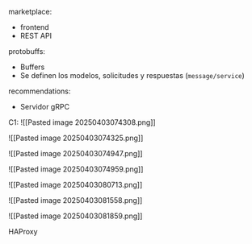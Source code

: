 marketplace:
- frontend
- REST API

protobuffs:
- Buffers
- Se definen los modelos, solicitudes y respuestas (`message/service`)

recommendations:
- Servidor gRPC

C1:
![[Pasted image 20250403074308.png]]

![[Pasted image 20250403074325.png]]

![[Pasted image 20250403074947.png]]

![[Pasted image 20250403074959.png]]

![[Pasted image 20250403080713.png]]

![[Pasted image 20250403081558.png]]

![[Pasted image 20250403081859.png]]



HAProxy